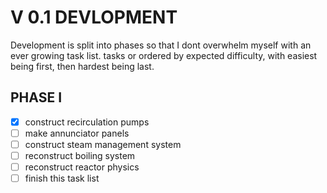 # V 0.1 DEVLOPMENT
Development is split into phases so that I dont overwhelm myself with an ever growing task list. tasks or ordered by expected difficulty, with easiest being first, then hardest being last.

## PHASE I
- [X] construct recirculation pumps
- [ ] make annunciator panels
- [ ] construct steam management system
- [ ] reconstruct boiling system
- [ ] reconstruct reactor physics
- [ ] finish this task list
